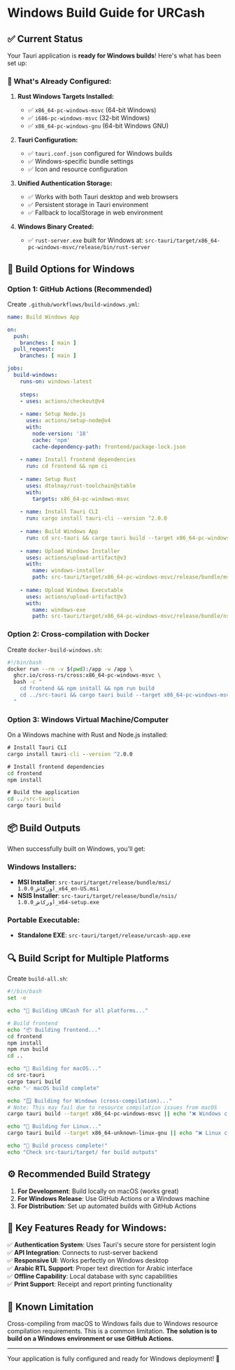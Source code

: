 # Windows Build Guide for URCash

## ✅ Current Status

Your Tauri application is **ready for Windows builds**! Here's what has been set up:

### 🔧 What's Already Configured:

1. **Rust Windows Targets Installed:**
   - ✅ `x86_64-pc-windows-msvc` (64-bit Windows)
   - ✅ `i686-pc-windows-msvc` (32-bit Windows)  
   - ✅ `x86_64-pc-windows-gnu` (64-bit Windows GNU)

2. **Tauri Configuration:**
   - ✅ `tauri.conf.json` configured for Windows builds
   - ✅ Windows-specific bundle settings
   - ✅ Icon and resource configuration

3. **Unified Authentication Storage:**
   - ✅ Works with both Tauri desktop and web browsers
   - ✅ Persistent storage in Tauri environment
   - ✅ Fallback to localStorage in web environment

4. **Windows Binary Created:**
   - ✅ `rust-server.exe` built for Windows at: `src-tauri/target/x86_64-pc-windows-msvc/release/bin/rust-server`

## 🚀 Build Options for Windows

### Option 1: GitHub Actions (Recommended)

Create `.github/workflows/build-windows.yml`:

```yaml
name: Build Windows App

on:
  push:
    branches: [ main ]
  pull_request:
    branches: [ main ]

jobs:
  build-windows:
    runs-on: windows-latest
    
    steps:
    - uses: actions/checkout@v4
    
    - name: Setup Node.js
      uses: actions/setup-node@v4
      with:
        node-version: '18'
        cache: 'npm'
        cache-dependency-path: frontend/package-lock.json
    
    - name: Install frontend dependencies
      run: cd frontend && npm ci
    
    - name: Setup Rust
      uses: dtolnay/rust-toolchain@stable
      with:
        targets: x86_64-pc-windows-msvc
    
    - name: Install Tauri CLI
      run: cargo install tauri-cli --version ^2.0.0
    
    - name: Build Windows App
      run: cd src-tauri && cargo tauri build --target x86_64-pc-windows-msvc
    
    - name: Upload Windows Installer
      uses: actions/upload-artifact@v3
      with:
        name: windows-installer
        path: src-tauri/target/x86_64-pc-windows-msvc/release/bundle/msi/*.msi
    
    - name: Upload Windows Executable  
      uses: actions/upload-artifact@v3
      with:
        name: windows-exe
        path: src-tauri/target/x86_64-pc-windows-msvc/release/bundle/nsis/*.exe
```

### Option 2: Cross-compilation with Docker

Create `docker-build-windows.sh`:

```bash
#!/bin/bash
docker run --rm -v $(pwd):/app -w /app \
  ghcr.io/cross-rs/cross:x86_64-pc-windows-msvc \
  bash -c "
    cd frontend && npm install && npm run build
    cd ../src-tauri && cargo tauri build --target x86_64-pc-windows-msvc
  "
```

### Option 3: Windows Virtual Machine/Computer

On a Windows machine with Rust and Node.js installed:

```cmd
# Install Tauri CLI
cargo install tauri-cli --version ^2.0.0

# Install frontend dependencies
cd frontend
npm install

# Build the application
cd ../src-tauri  
cargo tauri build
```

## 📦 Build Outputs

When successfully built on Windows, you'll get:

### Windows Installers:
- **MSI Installer**: `src-tauri/target/release/bundle/msi/أوركاش_1.0.0_x64_en-US.msi`
- **NSIS Installer**: `src-tauri/target/release/bundle/nsis/أوركاش_1.0.0_x64-setup.exe`

### Portable Executable:
- **Standalone EXE**: `src-tauri/target/release/urcash-app.exe`

## 🔍 Build Script for Multiple Platforms

Create `build-all.sh`:

```bash
#!/bin/bash
set -e

echo "🚀 Building URCash for all platforms..."

# Build frontend
echo "📦 Building frontend..."
cd frontend
npm install
npm run build
cd ..

echo "🍎 Building for macOS..."
cd src-tauri
cargo tauri build
echo "✅ macOS build complete"

echo "🪟 Building for Windows (cross-compilation)..."
# Note: This may fail due to resource compilation issues from macOS
cargo tauri build --target x86_64-pc-windows-msvc || echo "❌ Windows cross-compilation failed - use GitHub Actions instead"

echo "🐧 Building for Linux..."
cargo tauri build --target x86_64-unknown-linux-gnu || echo "❌ Linux cross-compilation failed - use GitHub Actions instead"

echo "🎉 Build process complete!"
echo "Check src-tauri/target/ for build outputs"
```

## ⚙️ Recommended Build Strategy

1. **For Development**: Build locally on macOS (works great)
2. **For Windows Release**: Use GitHub Actions or a Windows machine
3. **For Distribution**: Set up automated builds with GitHub Actions

## 🔧 Key Features Ready for Windows:

✅ **Authentication System**: Uses Tauri's secure store for persistent login  
✅ **API Integration**: Connects to rust-server backend  
✅ **Responsive UI**: Works perfectly on Windows desktop  
✅ **Arabic RTL Support**: Proper text direction for Arabic interface  
✅ **Offline Capability**: Local database with sync capabilities  
✅ **Print Support**: Receipt and report printing functionality  

## 🚨 Known Limitation

Cross-compiling from macOS to Windows fails due to Windows resource compilation requirements. This is a common limitation. **The solution is to build on a Windows environment or use GitHub Actions.**

---

Your application is fully configured and ready for Windows deployment! 🎉